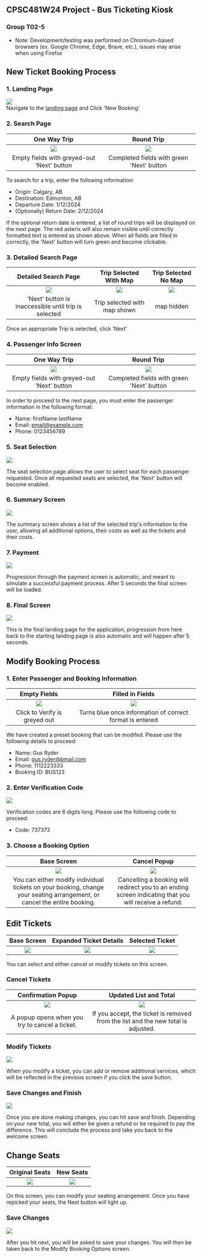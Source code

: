 ## CPSC481W24 Project - Bus Ticketing Kiosk

### Group T02-5

-   Note: Development/testing was performed on Chromium-based browsers (ex. Google Chrome, Edge, Brave, etc.), issues may arise when using Firefox

## New Ticket Booking Process
### 1. Landing Page
![](./Images/landing_page.png?=x500)  
Navigate to the [landing page](https://kevonosdiaz.github.io/bus-kiosk/index.html) and Click 'New Booking'  


### 2. Search Page
One Way Trip             |  Round Trip
:-------------------------:|:-------------------------:
![](./Images/trip_search.png?=x500) | ![](./Images/trip_search_round.png?=x50)  
Empty fields with greyed-out 'Next' button | Completed fields with green 'Next' button 

  
To search for a trip, enter the following information:
   - Origin: Calgary, AB
   - Destination: Edmonton, AB
   - Departure Date: 1/12/2024
   - (Optionally) Return Date: 2/12/2024

  
If the optional return date is entered, a list of round trips will be displayed on the next page. The red asterix will also remain visible until correctly formatted text is entered as shown above.
When all fields are filled in correctly, the 'Next' button will turn green and become clickable.  

### 3. Detailed Search Page
Detailed Search Page     |  Trip Selected With Map         |  Trip Selected No Map
:-------------------------:|:-------------------------:|:-------------------------:
![](./Images/detailed_search.png?=x500) | ![](./Images/detailed_search_selected_map.png?=x50)  | ![](./Images/detailed_search_selected_nomap.png?=x50)
'Next' button is inaccessible until trip is selected | Trip selected with map shown | map hidden
  
Once an appropriate Trip is selected, click 'Next'  

### 4. Passenger Info Screen
One Way Trip             |  Round Trip
:-------------------------:|:-------------------------:
![](./Images/passenger_info.png?=x500) | ![](./Images/passenger_info_complete.png?=x50)  
Empty fields with greyed-out 'Next' button | Completed fields with green 'Next' button  

In order to proceed to the next page, you must enter the passenger information in the following format:  
   - Name: firstName lastName
   - Email: email@example.com
   - Phone: 0123456789

    
### 5. Seat Selection
![](./Images/seat_selection.png?=x500)  

The seat selection page allows the user to select seat for each passenger requested. Once all requested seats are selected, the 'Next' button will become enabled.  

### 6. Summary Screen
![](./Images/summary_page.png?=x500)  

The summary screen shows a list of the selected trip's information to the user, allowing all additional options, their costs as well as the tickets and their costs.
### 7. Payment
![](./Images/pay.png?=x500)  

Progression through the payment screen is automatic, and meant to simulate a successful payment process. After 5 seconds the final screen will be loaded.  
### 8. Final Screen
![](./Images/final.png?=x500)  

This is the final landing page for the application, progression from here back to the starting landing page is also automatic and will happen after 5 seconds.  

## Modify Booking Process
### 1. Enter Passenger and Booking Information
Empty Fields            |  Filled in Fields
:-------------------------:|:-------------------------:
![](./Images/ticket_lookup_empty.png?=x500) | ![](./Images/ticket_lookup_filled.png?=x50)  
Click to Verify is greyed out | Turns blue once information of correct format is entered 

We have created a preset booking that can be modifed. Please use the following details to proceed:  
   - Name: Gus Ryder
   - Email: gus.ryder@bmail.com
   - Phone: 1112223333
   - Booking ID: BUS123

### 2. Enter Verification Code
![](./Images/ticket_lookup_verify.png?=x50)

Verification codes are 6 digits long. Please use the following code to proceed:
   - Code: 737373

### 3. Choose a Booking Option
Base Screen           |  Cancel Popup
:-------------------------:|:-------------------------:
![](./Images/booking_options.png?=x500) | ![](./Images/booking_options_popup.png?=x50)
You can either modify individual tickets on your booking, change your seating arrangement, or cancel the entire booking. | Cancelling a booking will redirect you to an ending screen indicating that you will receive a refund.


## Edit Tickets
Base Screen          | Expanded Ticket Details           | Selected Ticket
:-------------------------:|:-------------------------:|:-------------------------:
![](./Images/edit_tickets_base.png?=x500) | ![](./Images/edit_tickets_details.png?=x50) | ![](./Images/edit_details_select.png?=x50)

You can select and either cancel or modify tickets on this screen.

### Cancel Tickets
Confirmation Popup           |  Updated List and Total
:-------------------------:|:-------------------------:
![](./Images/edit_tickets_cancel.png?=x500) | ![](./Images/edit_tickets_cancel2.png?=x50)
A popup opens when you try to cancel a ticket. | If you accept, the ticket is removed from the list and the new total is adjusted.

### Modify Tickets
![](./Images/ticket_modify.png?=x500)

When you modify a ticket, you can add or remove additional services, which will be reflected in the previous screen if you click the save button.

### Save Changes and Finish
![](./Images/tickets_save_changes.png?=x500)

Once you are done making changes, you can hit save and finish. Depending on your new total, you will either be given a refund or be required to pay the difference. This will conclude the process and take you back to the welcome screen.

## Change Seats
Original Seats         |  New Seats
:-------------------------:|:-------------------------:
![](./Images/change_seats1.png?=x500) | ![](./Images/change_seats2.png?=x50)

On this screen, you can modify your seating arrangement. Once you have repicked your seats, the Next button will light up.

### Save Changes
![](./Images/change_seats_confirm.png?=x500)

After you hit next, you will be asked to save your changes. You will then be taken back to the Modify Booking Options screen.